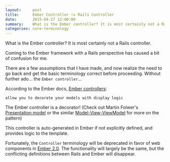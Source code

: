 ```yaml
---
layout:     post
title:      Ember Controller != Rails Controller
date:       2015-04-27 12:00:00
summary:    What is the Ember controller? It is most certainly not a Rails controller.
categories: core-terminology
---
```

What is the Ember controller? It is most certainly not a Rails controller.

Coming to the Ember framework with a Rails perspective has caused a bit
of confusion for me.

There are a few assumptions that I have made, and now realize the need to go back and get the basic 
terminology correct before proceeding. Without further ado... the `Ember controller`...

According to the Ember docs, [Ember controllers](http://guides.emberjs.com/v1.11.0/controllers/):

    allow you to decorate your models with display logic

The Ember controller is a decorator! (Check out Martin Folwer's [Presentation model](http://martinfowler.com/eaaDev/PresentationModel.html)
or the similar [Model-View-ViewModel](http://en.wikipedia.org/wiki/Model_View_ViewModel) for more on the pattern)

This controller is auto-generated in Ember if not explicitly defined, and provides logic to the template.

Fortunately, the `Controller` terminology will be deprecated in favor of web components in [Ember 2.0](http://discuss.emberjs.com/t/ember-2-0-moving-away-from-controllers/6728/5). 
The functionality will largely be the same, but the conflicting definitions between Rails and Ember will disappear.


